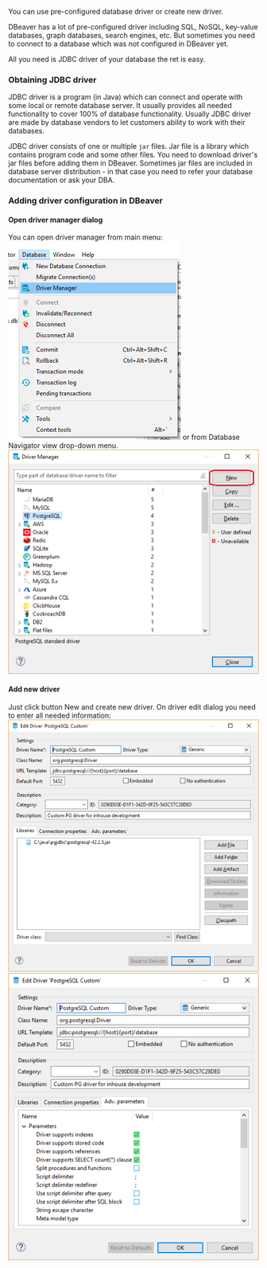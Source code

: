 You can use pre-configured database driver or create new driver.

DBeaver has a lot of pre-configured driver including SQL, NoSQL, key-value databases, graph databases, search engines, etc.
But sometimes you need to connect to a database which was not configured in DBeaver yet.

All you need is JDBC driver of your database the ret is easy.

### Obtaining JDBC driver

JDBC driver is a program (in Java) which can connect and operate with some local or remote database server. It usually provides all needed functionality to cover 100% of database functionality. Usually JDBC driver are made by database vendors to let customers ability to work with their databases.

JDBC driver consists of one or multiple `jar` files. Jar file is a library which contains program code and some other files.
You need to download driver's jar files before adding them in DBeaver. Sometimes jar files are included in database server distribution - in that case you need to refer your database documentation or ask your DBA.

### Adding driver configuration in DBeaver

#### Open driver manager dialog

You can open driver manager from main menu:  
![](images/ug/drivers/database-menu.png)
or from Database Navigator view drop-down menu.  
![](images/ug/drivers/driver-manager.png)

#### Add new driver

Just click button New and create new driver.
On driver edit dialog you need to enter all needed information:
![](images/ug/drivers/driver-edit.png)
![](images/ug/drivers/driver-properties.png)